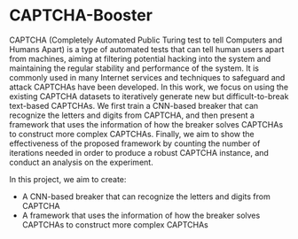 # CAPTCHA-Booster
CAPTCHA (Completely Automated Public Turing test to tell Computers and Humans Apart) is a type of automated tests that can tell human users apart from machines, aiming at filtering potential hacking into the system and maintaining the regular stability and performance of the system. It is commonly used in many Internet services and techniques to safeguard and attack CAPTCHAs have been developed. In this work, we focus on using the existing CAPTCHA datasets to iteratively generate new but difficult-to-break text-based CAPTCHAs. We first train a CNN-based breaker that can recognize the letters and digits from CAPTCHA, and then present a framework that uses the information of how the breaker solves CAPTCHAs to construct more complex CAPTCHAs. Finally, we aim to show the effectiveness of the proposed framework by counting the number of iterations needed in order to produce a robust CAPTCHA instance, and conduct an analysis on the experiment.

In this project, we aim to create:
- A CNN-based breaker that can recognize the letters and digits from CAPTCHA
- A framework that uses the information of how the breaker solves CAPTCHAs to construct more complex CAPTCHAs
